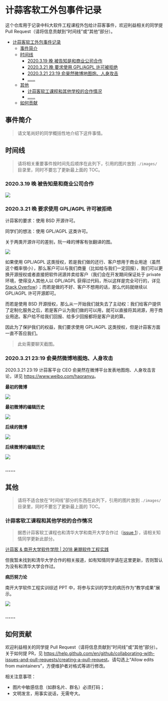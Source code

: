 # 计蒜客软工外包事件记录

这个仓库用于记录中科大软件工程课程外包给计蒜客事件，欢迎利益相关的同学提 Pull Request（请将信息贡献到“时间线”或“其他”部分）。

<!-- TOC -->

- [计蒜客软工外包事件记录](#计蒜客软工外包事件记录)
    - [事件简介](#事件简介)
    - [时间线](#时间线)
        - [2020.3.19 晚 被告知是和商业公司合作](#2020319-晚-被告知是和商业公司合作)
        - [2020.3.21 晚 要求使用 GPL/AGPL 许可被拒绝](#2020321-晚-要求使用-gplagpl-许可被拒绝)
        - [2020.3.21 23:19 俞昊然微博地图炮、人身攻击](#2020321-2319-俞昊然微博地图炮人身攻击)
        - [......](#)
    - [其他](#其他)
        - [计蒜客软工课程和其他学校的合作情况](#计蒜客软工课程和其他学校的合作情况)
        - [......](#-1)
    - [如何贡献](#如何贡献)

<!-- /TOC -->


## 事件简介

> 请文笔尚好的同学概括性地介绍下这件事情。



## 时间线

> 请将相关重要事件按时间先后顺序在此列下，引用的图片放到 `./images/` 目录里，同时不要忘了更新最上面的 TOC。

### 2020.3.19 晚 被告知是和商业公司合作

![](./images/being-commercial.jpg)

### 2020.3.21 晚 要求使用 GPL/AGPL 许可被拒绝

计蒜客的要求：使用 BSD 开源许可。

同学们的想法：使用 GPL/AGPL 这类许可。

关于两类开源许可的差别，阮一峰的博客有张翻译的图。

![](http://www.ruanyifeng.com/blogimg/asset/201105/bg2011050101.png)

如果使用 GPL/AGPL 这类授权，若是我们做的还行、客户想用于商业用途（虽然这个概率很小），那么客户可以与我们商量（比如给与我们一定回报），我们可以更换开源授权或者直接把软件闭源并卖给客户（我们会在开发期间保证处于 private 环境，使得没人其他人以 GPL/AGPL 获得过代码，所以这样是完全可行的，详见 [Stack Overfow](https://stackoverflow.com/a/5420080/8418049)）；而若是做的不好、客户不想用的话，那么代码就继续以 GPL/AGPL 许可开源即可。

而若是使用 BSD 开源授权，那么从一开始我们就失去了主动权：我们给客户提供了定制化服务之后，若是客户认为我们做的可以用，就可以直接将其闭源，用于商业用途。客户给不给我们回报、给多少回报都将是客户说的算。

因此为了保护我们的权益，我们要求使用 GPL/AGPL 这类授权，但是计蒜客方面一直不答应我们。



> 此处需要聊天截图。

### 2020.3.21 23:19 俞昊然微博地图炮、人身攻击

2020.3.21 23:19 计蒜客平台 CEO 俞昊然在微博平台发表地图炮、人身攻击言论，详见 <https://www.weibo.com/haoranyu>。

**最初的微博**

![](./images/weibo.png)

**最初微博的编辑历史**

![](./images/weibo-edit-history.png)

**后续的微博**

![](./images/weibo-2.png)

**后续微博的编辑历史**

![](./images/weibo-edit-history-2.png)


### ......

## 其他

> 请将不适合放在“时间线”部分的东西在此列下，引用的图片放到 `./images/` 目录里，同时不要忘了更新最上面的 TOC。

### 计蒜客软工课程和其他学校的合作情况

> 据悉计蒜客软工课程也和清华大学和南开大学合作过（[issue 1](https://github.com/jsk-record/jsk-record/issues/1)），请相关知情同学更新此部分。

[计蒜客 & 南开大学软件学院 | 2018 暑期软件工程实践](https://www.sohu.com/a/253282206_286966)

但我暂未找到和清华大学合作的相关报道，如有知情同学请在这里更新，否则暂认为没有和清华大学合作过。

**病历努力论**

南开大学软件工程实训综述 PPT 中，将参与实训的学生的病历作为“教学成果”展示。

![](./images/illness-records.png)


### ......

## 如何贡献

欢迎利益相关的同学提 Pull Request（请将信息贡献到“时间线”或“其他”部分）。关于如何提 PR，见 <https://help.github.com/en/github/collaborating-with-issues-and-pull-requests/creating-a-pull-request>。请勾选上“Allow edits from maintainers”，方便维护者对格式等进行修改。

相关注意事项：

- 图片中敏感信息（如群名片、群名）必须打码；
- 文明发言，用事实说话，无需夸大。
